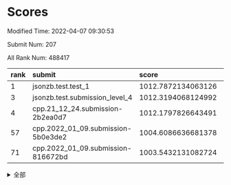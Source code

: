 # Scores

Modified Time: 2022-04-07 09:30:53

Submit Num: 207

All Rank Num: 488417

| rank |               submit               |       score        |       sigma        | pk_num |
| :--- | :--------------------------------- | :----------------- | :----------------- | :----- |
| 1    | jsonzb.test.test_1                 | 1012.7872134063126 | 0.8060336688446754 | 9436   |
| 3    | jsonzb.test.submission_level_4     | 1012.3194068124992 | 0.7665368032351504 | 9439   |
| 4    | cpp.21_12_24.submission-2b2ea0d7   | 1012.1797826643491 | 0.7949374068880297 | 9435   |
| 57   | cpp.2022_01_09.submission-5b0e3de2 | 1004.6086636681378 | 0.7234611703086217 | 9440   |
| 71   | cpp.2022_01_09.submission-816672bd | 1003.5432131082724 | 0.7050929547820113 | 9437   |


<details>
<summary>全部</summary>

| rank |                 submit                 |       score        |       sigma        | pk_num |
| :--- | :------------------------------------- | :----------------- | :----------------- | :----- |
| 1    | jsonzb.test.test_1                     | 1012.7872134063126 | 0.8060336688446754 | 9436   |
| 2    | gobigger.level_3.submission_level_3_39 | 1012.5738536047406 | 0.7978603489220455 | 9438   |
| 3    | jsonzb.test.submission_level_4         | 1012.3194068124992 | 0.7665368032351504 | 9439   |
| 4    | cpp.21_12_24.submission-2b2ea0d7       | 1012.1797826643491 | 0.7949374068880297 | 9435   |
| 5    | gobigger.level_3.submission_level_3_23 | 1011.9410967356649 | 0.7932670339304215 | 9440   |
| 6    | gobigger.level_3.submission_level_3_9  | 1011.7485037360358 | 0.7592333381896363 | 9438   |
| 7    | gobigger.level_3.submission_level_3_15 | 1011.2788853442888 | 0.7893668921433582 | 9440   |
| 8    | gobigger.level_3.submission_level_3_25 | 1011.2361004117449 | 0.7874959308022939 | 9437   |
| 9    | gobigger.level_3.submission_level_3_12 | 1011.1777770303465 | 0.7848228056991355 | 9439   |
| 10   | gobigger.level_3.submission_level_3_8  | 1011.107178270138  | 0.7782200201409993 | 9438   |
| 11   | gobigger.level_3.submission_level_3_17 | 1010.8370050844726 | 0.7718681956926638 | 9442   |
| 12   | gobigger.level_3.submission_level_3_48 | 1010.718162242469  | 0.7783761345880564 | 9438   |
| 13   | gobigger.level_3.submission_level_3_35 | 1010.5911172968258 | 0.7664753349342863 | 9439   |
| 14   | gobigger.level_3.submission_level_3_42 | 1010.5153341562713 | 0.7688937672172841 | 9437   |
| 15   | gobigger.level_3.submission_level_3_32 | 1010.4664850023615 | 0.775514429902021  | 9437   |
| 16   | gobigger.level_3.submission_level_3_36 | 1010.4154498898349 | 0.7526702275810212 | 9439   |
| 17   | gobigger.level_3.submission_level_3_7  | 1010.3958673898052 | 0.7573766676047671 | 9441   |
| 18   | gobigger.level_3.submission_level_3_0  | 1010.3047088198198 | 0.7599135902028529 | 9437   |
| 19   | gobigger.level_3.submission_level_3_31 | 1010.2966453140594 | 0.7592753003324253 | 9439   |
| 20   | gobigger.level_3.submission_level_3_37 | 1010.2885038221369 | 0.7670625499917072 | 9438   |
| 21   | gobigger.level_3.submission_level_3_3  | 1010.1712252829541 | 0.7580078388819955 | 9434   |
| 22   | gobigger.level_3.submission_level_3_40 | 1010.1576545923227 | 0.7498830583461584 | 9435   |
| 23   | gobigger.level_3.submission_level_3_22 | 1010.1561282688839 | 0.7885547948359405 | 9438   |
| 24   | gobigger.level_3.submission_level_3_13 | 1010.1514795498756 | 0.7615336271828177 | 9443   |
| 25   | gobigger.level_3.submission_level_3_19 | 1010.1044691229251 | 0.7572007681343224 | 9435   |
| 26   | gobigger.level_3.submission_level_3_26 | 1010.0360210236814 | 0.7835258338378872 | 9439   |
| 27   | gobigger.level_3.submission_level_3_30 | 1010.0315281074699 | 0.7642510032427485 | 9438   |
| 28   | gobigger.level_3.submission_level_3_43 | 1010.0230663141824 | 0.7698134017233269 | 9444   |
| 29   | gobigger.level_3.submission_level_3_47 | 1009.8495616475063 | 0.7446585277283987 | 9436   |
| 30   | gobigger.level_3.submission_level_3_46 | 1009.818296885888  | 0.7571765149008078 | 9436   |
| 31   | gobigger.level_3.submission_level_3_41 | 1009.7973884812594 | 0.7400218716314403 | 9434   |
| 32   | gobigger.level_3.submission_level_3_14 | 1009.7134255851915 | 0.7459558739337273 | 9433   |
| 33   | gobigger.level_3.submission_level_3_4  | 1009.5991280206226 | 0.7508688654516333 | 9441   |
| 34   | gobigger.level_3.submission_level_3_18 | 1009.5506482547856 | 0.7546189953847989 | 9437   |
| 35   | gobigger.level_3.submission_level_3_33 | 1009.5481882681971 | 0.7472018659963526 | 9442   |
| 36   | gobigger.level_3.submission_level_3_6  | 1009.5391919542053 | 0.7472243968007648 | 9438   |
| 37   | gobigger.level_3.submission_level_3_10 | 1009.5355437779623 | 0.7654373582458321 | 9436   |
| 38   | gobigger.level_3.submission_level_3_2  | 1009.4910494905666 | 0.7549887314214427 | 9436   |
| 39   | gobigger.level_3.submission_level_3_27 | 1009.4202987442178 | 0.7476828866653746 | 9437   |
| 40   | gobigger.level_3.submission_level_3_21 | 1009.3605686991494 | 0.7631572177860984 | 9434   |
| 41   | gobigger.level_3.submission_level_3_44 | 1009.3037838731113 | 0.7793211274525226 | 9439   |
| 42   | gobigger.level_3.submission_level_3_11 | 1009.2943013885854 | 0.7552103332408193 | 9437   |
| 43   | gobigger.level_3.submission_level_3_49 | 1009.2626292046345 | 0.7501739913491702 | 9436   |
| 44   | gobigger.level_3.submission_level_3_34 | 1009.2497711283507 | 0.7501924258253351 | 9438   |
| 45   | gobigger.level_3.submission_level_3_28 | 1009.2286113804902 | 0.722886927446441  | 9440   |
| 46   | gobigger.level_3.submission_level_3_24 | 1009.1407777652903 | 0.7446260808955981 | 9435   |
| 47   | gobigger.level_3.submission_level_3_5  | 1008.9793993866332 | 0.754865066559874  | 9435   |
| 48   | gobigger.level_3.submission_level_3_45 | 1008.8202196559452 | 0.7612227094802168 | 9443   |
| 49   | gobigger.level_3.submission_level_3_29 | 1008.7501561261406 | 0.7445968099381849 | 9435   |
| 50   | gobigger.level_3.submission_level_3_1  | 1008.6342929853065 | 0.7375326849023132 | 9438   |
| 51   | gobigger.level_3.submission_level_3_16 | 1008.5568858034407 | 0.751673579097029  | 9440   |
| 52   | gobigger.level_3.submission_level_3_20 | 1008.4189061951035 | 0.7492980744357229 | 9439   |
| 53   | gobigger.level_3.submission_level_3_38 | 1008.0288680287626 | 0.7289340274593583 | 9437   |
| 54   | gobigger.level_1.submission_level_1_45 | 1005.6223368479872 | 0.7231341146198701 | 9444   |
| 55   | gobigger.level_1.submission_level_1_49 | 1005.2785140200465 | 0.7239664470237214 | 9435   |
| 56   | gobigger.level_1.submission_level_1_43 | 1004.8014965001623 | 0.7128398414871053 | 9439   |
| 57   | cpp.2022_01_09.submission-5b0e3de2     | 1004.6086636681378 | 0.7234611703086217 | 9440   |
| 58   | gobigger.level_1.submission_level_1_9  | 1004.4277200736542 | 0.7144951934247168 | 9436   |
| 59   | gobigger.level_1.submission_level_1_19 | 1004.3806296446961 | 0.7175874591123582 | 9438   |
| 60   | gobigger.level_1.submission_level_1_16 | 1004.3555718883403 | 0.7134538567349068 | 9443   |
| 61   | gobigger.level_1.submission_level_1_38 | 1004.3304640728533 | 0.7191881819001393 | 9434   |
| 62   | gobigger.level_1.submission_level_1_23 | 1004.1290849284079 | 0.7193840392892936 | 9437   |
| 63   | gobigger.level_1.submission_level_1_35 | 1004.12104153063   | 0.7132325053925663 | 9437   |
| 64   | gobigger.level_1.submission_level_1_37 | 1003.7665435150368 | 0.7223652761366912 | 9429   |
| 65   | gobigger.level_1.submission_level_1_6  | 1003.754148274275  | 0.7319401154548726 | 9437   |
| 66   | gobigger.level_1.submission_level_1_28 | 1003.7427279394783 | 0.7130640205246184 | 9442   |
| 67   | gobigger.level_1.submission_level_1_17 | 1003.7034814422735 | 0.7240149300454738 | 9434   |
| 68   | gobigger.level_1.submission_level_1_10 | 1003.6445939165873 | 0.7210338779175534 | 9440   |
| 69   | gobigger.level_1.submission_level_1_1  | 1003.6011712683378 | 0.7240111653522221 | 9440   |
| 70   | gobigger.level_1.submission_level_1_47 | 1003.5628455951519 | 0.7198479050842423 | 9433   |
| 71   | cpp.2022_01_09.submission-816672bd     | 1003.5432131082724 | 0.7050929547820113 | 9437   |
| 72   | gobigger.level_1.submission_level_1_44 | 1003.5264699312369 | 0.7195295960002923 | 9442   |
| 73   | gobigger.level_1.submission_level_1_7  | 1003.473946014097  | 0.7231484712937982 | 9440   |
| 74   | gobigger.level_1.submission_level_1_36 | 1003.4607254892304 | 0.7141539328038925 | 9439   |
| 75   | gobigger.level_1.submission_level_1_41 | 1003.4331340417887 | 0.7310659526119164 | 9440   |
| 76   | gobigger.level_1.submission_level_1_4  | 1003.3896317751874 | 0.7222814273566166 | 9437   |
| 77   | gobigger.level_1.submission_level_1_14 | 1003.3713176851204 | 0.7091359961552838 | 9435   |
| 78   | gobigger.level_1.submission_level_1_25 | 1003.3696927825417 | 0.7237479357473645 | 9441   |
| 79   | gobigger.level_1.submission_level_1_42 | 1003.1964023962839 | 0.6993966371240304 | 9440   |
| 80   | gobigger.level_1.submission_level_1_11 | 1003.1425535301188 | 0.7109746303378355 | 9440   |
| 81   | gobigger.level_1.submission_level_1_27 | 1003.1401762480197 | 0.7210987361870955 | 9439   |
| 82   | gobigger.level_1.submission_level_1_2  | 1003.1388630904195 | 0.7161813459475453 | 9437   |
| 83   | gobigger.level_1.submission_level_1_21 | 1003.077335306214  | 0.7181354811802257 | 9441   |
| 84   | gobigger.level_1.submission_level_1_26 | 1002.8661099607134 | 0.7238056657485082 | 9434   |
| 85   | gobigger.level_1.submission_level_1_0  | 1002.8550467760285 | 0.7226008620650238 | 9435   |
| 86   | gobigger.level_1.submission_level_1_40 | 1002.8083840459923 | 0.706845722264838  | 9438   |
| 87   | gobigger.level_1.submission_level_1_33 | 1002.7914846779579 | 0.7085299707383705 | 9438   |
| 88   | gobigger.level_1.submission_level_1_24 | 1002.7862358069788 | 0.7285932736739799 | 9439   |
| 89   | gobigger.level_1.submission_level_1_22 | 1002.7807191174952 | 0.705628758811214  | 9439   |
| 90   | gobigger.level_1.submission_level_1_3  | 1002.7757558708657 | 0.7137113524628762 | 9445   |
| 91   | gobigger.level_1.submission_level_1_29 | 1002.7208112491501 | 0.7146406198543783 | 9442   |
| 92   | gobigger.level_1.submission_level_1_12 | 1002.7202648137797 | 0.7174734935051864 | 9440   |
| 93   | gobigger.level_1.submission_level_1_48 | 1002.6990393044953 | 0.7102540460517149 | 9439   |
| 94   | gobigger.level_1.submission_level_1_32 | 1002.6551652978875 | 0.7044143434521498 | 9437   |
| 95   | gobigger.level_1.submission_level_1_8  | 1002.6275579657104 | 0.7159091906135632 | 9436   |
| 96   | gobigger.level_1.submission_level_1_34 | 1002.5992025532074 | 0.7174709963306106 | 9441   |
| 97   | gobigger.level_1.submission_level_1_18 | 1002.5721147261833 | 0.7090453490476653 | 9440   |
| 98   | gobigger.level_1.submission_level_1_30 | 1002.5339270986271 | 0.7178025211501409 | 9437   |
| 99   | gobigger.level_1.submission_level_1_39 | 1002.5194657886957 | 0.7178583642622691 | 9437   |
| 100  | gobigger.level_1.submission_level_1_5  | 1002.4125855445644 | 0.7133344108006352 | 9445   |
| 101  | gobigger.level_1.submission_level_1_20 | 1002.3624335343758 | 0.7103901389037215 | 9442   |
| 102  | gobigger.level_1.submission_level_1_31 | 1002.2679903249187 | 0.7014175578591791 | 9438   |
| 103  | gobigger.level_1.submission_level_1_13 | 1002.2473123612805 | 0.7061127748279198 | 9433   |
| 104  | gobigger.level_1.submission_level_1_46 | 1001.8548843246182 | 0.7084880046081358 | 9436   |
| 105  | gobigger.level_1.submission_level_1_15 | 1001.5090266509637 | 0.6960548783364882 | 9433   |
| 106  | gobigger.random.submission_random_25   | 997.1582137344097  | 0.7100377066809741 | 9434   |
| 107  | gobigger.random.submission_random_6    | 997.0411768708944  | 0.7054182478509391 | 9433   |
| 108  | gobigger.random.submission_random_35   | 997.0264573938111  | 0.709098412921805  | 9439   |
| 109  | gobigger.random.submission_random_3    | 997.0106450149966  | 0.7051790410248624 | 9434   |
| 110  | gobigger.random.submission_random_21   | 996.9834302345788  | 0.7099283191076555 | 9438   |
| 111  | gobigger.random.submission_random_29   | 996.9658611459506  | 0.7099821353579521 | 9435   |
| 112  | gobigger.random.submission_random_17   | 996.9396725166039  | 0.7068675768464227 | 9438   |
| 113  | gobigger.random.submission_random_18   | 996.8516244948299  | 0.7093981121304065 | 9438   |
| 114  | gobigger.random.submission_random_7    | 996.763847512583   | 0.7190540220261077 | 9438   |
| 115  | gobigger.random.submission_random_36   | 996.7020950002811  | 0.7029783901632017 | 9440   |
| 116  | gobigger.random.submission_random_44   | 996.5818169140888  | 0.7046236621271099 | 9440   |
| 117  | gobigger.random.submission_random_10   | 996.5329325339009  | 0.7085963916603063 | 9435   |
| 118  | gobigger.random.submission_random_40   | 996.5295418360472  | 0.706718229079047  | 9442   |
| 119  | gobigger.random.submission_random_49   | 996.4108181291733  | 0.7025935910627287 | 9442   |
| 120  | gobigger.random.submission_random_9    | 996.4093314228105  | 0.7094952916558481 | 9436   |
| 121  | gobigger.random.submission_random_2    | 996.3843154520938  | 0.7033512375679458 | 9442   |
| 122  | gobigger.random.submission_random_30   | 996.3168443783452  | 0.711387757834508  | 9435   |
| 123  | gobigger.random.submission_random_33   | 996.2997886681834  | 0.715434508928923  | 9440   |
| 124  | gobigger.random.submission_random_23   | 996.2270510314371  | 0.7244819140427285 | 9435   |
| 125  | gobigger.random.submission_random_48   | 996.207690897209   | 0.7303854172687692 | 9440   |
| 126  | gobigger.random.submission_random_39   | 996.1916159752542  | 0.7142221229528084 | 9445   |
| 127  | gobigger.random.submission_random_8    | 996.1791825806422  | 0.704460829318225  | 9437   |
| 128  | gobigger.random.submission_random_42   | 996.1589214999975  | 0.7242672062879565 | 9437   |
| 129  | gobigger.random.submission_random_34   | 996.047991934879   | 0.7123124579511659 | 9436   |
| 130  | gobigger.random.submission_random_31   | 996.0413439110598  | 0.7204031839998611 | 9431   |
| 131  | gobigger.random.submission_random_20   | 996.0312449871307  | 0.7072850002172929 | 9437   |
| 132  | gobigger.random.submission_random_15   | 995.9938934055897  | 0.7065857994836053 | 9437   |
| 133  | gobigger.random.submission_random_19   | 995.9876677644045  | 0.7104985556951948 | 9440   |
| 134  | gobigger.random.submission_random_28   | 995.9584867616323  | 0.7173514814625974 | 9440   |
| 135  | gobigger.random.submission_random_27   | 995.9007172755287  | 0.716014811481222  | 9437   |
| 136  | gobigger.random.submission_random_0    | 995.8682193974353  | 0.706565728995568  | 9442   |
| 137  | gobigger.random.submission_random_11   | 995.8659222314615  | 0.6996956740579978 | 9432   |
| 138  | gobigger.random.submission_random_1    | 995.8568486956294  | 0.7057590731551343 | 9443   |
| 139  | gobigger.random.submission_random_14   | 995.856515996996   | 0.712539263985185  | 9439   |
| 140  | gobigger.random.submission_random_32   | 995.8090687645503  | 0.7133399617950511 | 9439   |
| 141  | gobigger.random.submission_random_37   | 995.8062688259785  | 0.7139369044373718 | 9438   |
| 142  | gobigger.random.submission_random_16   | 995.7986134743549  | 0.7132043376674656 | 9440   |
| 143  | gobigger.random.submission_random_43   | 995.7743189217131  | 0.7075655969588394 | 9436   |
| 144  | gobigger.random.submission_random_4    | 995.6902367772643  | 0.7115459112105232 | 9435   |
| 145  | gobigger.random.submission_random_22   | 995.5579534325423  | 0.7131157493254765 | 9437   |
| 146  | gobigger.random.submission_random_26   | 995.5340144726357  | 0.7062192682750006 | 9434   |
| 147  | gobigger.random.submission_random_12   | 995.4921764933969  | 0.7063421445466227 | 9436   |
| 148  | gobigger.random.submission_random_45   | 995.3746889685265  | 0.7193168179520874 | 9438   |
| 149  | gobigger.random.submission_random_5    | 995.2246157929076  | 0.7249958001277146 | 9441   |
| 150  | gobigger.random.submission_random_46   | 995.0673046119789  | 0.700746312836552  | 9440   |
| 151  | gobigger.random.submission_random_38   | 995.0338936621702  | 0.7220878749770407 | 9441   |
| 152  | gobigger.random.submission_random_24   | 995.0184332239312  | 0.7113808180297652 | 9439   |
| 153  | gobigger.random.submission_random_41   | 994.8122602994061  | 0.7076903920866303 | 9439   |
| 154  | gobigger.random.submission_random_13   | 994.6046132311869  | 0.7093225321288297 | 9437   |
| 155  | gobigger.level_2.submission_level_2_44 | 994.1916068976865  | 0.736099682324631  | 9434   |
| 156  | gobigger.level_2.submission_level_2_15 | 994.0221028252226  | 0.7335362457962784 | 9440   |
| 157  | gobigger.level_2.submission_level_2_11 | 993.8691585451119  | 0.7406696783454353 | 9439   |
| 158  | gobigger.level_2.submission_level_2_4  | 993.8345124386015  | 0.7370699330997743 | 9438   |
| 159  | gobigger.random.submission_random_47   | 993.7669902160877  | 0.7342204829551034 | 9433   |
| 160  | gobigger.level_2.submission_level_2_1  | 993.475294987111   | 0.7185572011150072 | 9437   |
| 161  | gobigger.level_2.submission_level_2_5  | 993.4429471735467  | 0.7421343440899298 | 9437   |
| 162  | gobigger.level_2.submission_level_2_22 | 993.427180016628   | 0.7419753219815146 | 9440   |
| 163  | gobigger.level_2.submission_level_2_18 | 993.3510764016141  | 0.7346362233490907 | 9438   |
| 164  | gobigger.level_2.submission_level_2_46 | 993.2964520179219  | 0.7456603481520371 | 9440   |
| 165  | gobigger.level_2.submission_level_2_35 | 993.2475030237125  | 0.7419150288717702 | 9444   |
| 166  | gobigger.level_2.submission_level_2_12 | 993.167985537859   | 0.7328476556726848 | 9434   |
| 167  | gobigger.level_2.submission_level_2_9  | 993.1516680368303  | 0.7467219661836686 | 9439   |
| 168  | gobigger.level_2.submission_level_2_34 | 993.0224556261956  | 0.7382575188303041 | 9439   |
| 169  | gobigger.level_2.submission_level_2_30 | 992.9031882732353  | 0.7467482520071748 | 9443   |
| 170  | gobigger.level_2.submission_level_2_38 | 992.793612680016   | 0.7367757751677706 | 9444   |
| 171  | gobigger.level_2.submission_level_2_49 | 992.7172246115006  | 0.7392710800267815 | 9436   |
| 172  | gobigger.level_2.submission_level_2_45 | 992.6515877609386  | 0.7311734701172315 | 9440   |
| 173  | gobigger.level_2.submission_level_2_2  | 992.616018801107   | 0.744292174452086  | 9434   |
| 174  | gobigger.level_2.submission_level_2_0  | 992.6156443271552  | 0.7457713775491365 | 9436   |
| 175  | gobigger.level_2.submission_level_2_17 | 992.5666373484286  | 0.7508728214361573 | 9438   |
| 176  | gobigger.level_2.submission_level_2_31 | 992.5273998991293  | 0.7445261268726064 | 9437   |
| 177  | gobigger.level_2.submission_level_2_24 | 992.5014533283256  | 0.7411030929667044 | 9440   |
| 178  | gobigger.level_2.submission_level_2_10 | 992.4640785320862  | 0.7621609637212997 | 9434   |
| 179  | gobigger.level_2.submission_level_2_6  | 992.4516099970361  | 0.7304610745987516 | 9435   |
| 180  | gobigger.level_2.submission_level_2_8  | 992.3794859997853  | 0.7699108179343663 | 9432   |
| 181  | gobigger.level_2.submission_level_2_14 | 992.2753395009308  | 0.7491957035801813 | 9438   |
| 182  | gobigger.level_2.submission_level_2_39 | 992.2411328312058  | 0.7354833907949665 | 9434   |
| 183  | gobigger.level_2.submission_level_2_27 | 992.1901662903648  | 0.747318407825243  | 9440   |
| 184  | gobigger.level_2.submission_level_2_28 | 992.1817607112793  | 0.7641431249702199 | 9441   |
| 185  | gobigger.level_2.submission_level_2_36 | 992.1525785673315  | 0.7387147539009732 | 9435   |
| 186  | gobigger.level_2.submission_level_2_40 | 992.1104150225465  | 0.7535498128680053 | 9439   |
| 187  | gobigger.level_2.submission_level_2_25 | 992.093797837775   | 0.7435767529491052 | 9437   |
| 188  | gobigger.level_2.submission_level_2_43 | 991.9771939632158  | 0.7375817904850875 | 9433   |
| 189  | gobigger.level_2.submission_level_2_47 | 991.9220339332494  | 0.7707702077038145 | 9438   |
| 190  | gobigger.level_2.submission_level_2_33 | 991.8143828104883  | 0.7412963475304255 | 9439   |
| 191  | gobigger.level_2.submission_level_2_42 | 991.6040090356613  | 0.7610938276682563 | 9444   |
| 192  | gobigger.level_2.submission_level_2_19 | 991.5842641973869  | 0.7410762515659384 | 9433   |
| 193  | gobigger.level_2.submission_level_2_20 | 991.5446141714638  | 0.753921804211117  | 9437   |
| 194  | gobigger.level_2.submission_level_2_41 | 991.3798880239927  | 0.7414329428253364 | 9438   |
| 195  | gobigger.level_2.submission_level_2_21 | 991.3488820154627  | 0.7537314613606532 | 9444   |
| 196  | gobigger.level_2.submission_level_2_13 | 991.2080103252116  | 0.7449114034375005 | 9439   |
| 197  | gobigger.level_2.submission_level_2_26 | 991.2064671943928  | 0.7417977562392741 | 9437   |
| 198  | gobigger.level_2.submission_level_2_32 | 991.1817635458231  | 0.7701872832449002 | 9432   |
| 199  | gobigger.level_2.submission_level_2_37 | 991.1641300655143  | 0.7529129371755096 | 9436   |
| 200  | gobigger.level_2.submission_level_2_29 | 991.1063773769267  | 0.7601094469624946 | 9442   |
| 201  | gobigger.level_2.submission_level_2_3  | 991.0540393171041  | 0.7597348357168316 | 9442   |
| 202  | gobigger.level_2.submission_level_2_48 | 990.948738359824   | 0.7634165066412955 | 9438   |
| 203  | gobigger.level_2.submission_level_2_16 | 990.838661174681   | 0.7670898025354075 | 9437   |
| 204  | gobigger.level_2.submission_level_2_7  | 990.6812478915974  | 0.7730848635535995 | 9440   |
| 205  | gobigger.level_2.submission_level_2_23 | 989.8580645783495  | 0.7694322465558775 | 9438   |
| 206  | gobigger.none.submission_none_0        | 977.0650537420531  | 1.3077868816795217 | 9441   |
| 207  | gobigger.none.submission_none_1        | 975.9373428870429  | 1.5209425856208008 | 9446   |

</details>